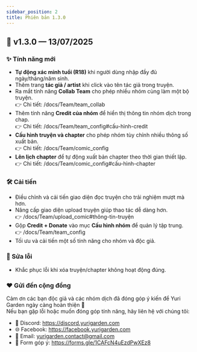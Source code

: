 ```yaml
---
sidebar_position: 2
title: Phiên bản 1.3.0
---
```


## 📅 v1.3.0 — 13/07/2025

### ✨ Tính năng mới
- **Tự động xác minh tuổi (R18)** khi người dùng nhập đầy đủ ngày/tháng/năm sinh.
- Thêm trang **tác giả / artist** khi click vào tên tác giả trong truyện.
- Ra mắt tính năng **Collab Team** cho phép nhiều nhóm cùng làm một bộ truyện.  
  👉 Chi tiết: /docs/Team/team_collab
- Thêm tính năng **Credit của nhóm** để hiển thị thông tin nhóm dịch trong chap.  
  👉 Chi tiết: /docs/Team/team_config#cấu-hình-credit
- **Cấu hình truyện và chapter** cho phép nhóm tùy chỉnh nhiều thông số xuất bản.  
  👉 Chi tiết: /docs/Team/comic_config
- **Lên lịch chapter** để tự động xuất bản chapter theo thời gian thiết lập.  
  👉 Chi tiết: /docs/Team/comic_config#cấu-hình-chapter

### 🛠 Cải tiến
- Điều chỉnh và cải tiến giao diện đọc truyện cho trải nghiệm mượt mà hơn.
- Nâng cấp giao diện upload truyện giúp thao tác dễ dàng hơn.  
  👉 /docs/Team/upload_comic#thông-tin-truyện
- Gộp **Credit + Donate** vào mục **Cấu hình nhóm** để quản lý tập trung.  
  👉 /docs/Team/team_config
- Tối ưu và cải tiến một số tính năng cho nhóm và độc giả.

### 🐞 Sửa lỗi
- Khắc phục lỗi khi xóa truyện/chapter không hoạt động đúng.

### ❤️ Gửi đến cộng đồng
Cảm ơn các bạn độc giả và các nhóm dịch đã đóng góp ý kiến để Yuri Garden ngày càng hoàn thiện 🌸  
Nếu bạn gặp lỗi hoặc muốn đóng góp tính năng, hãy liên hệ với chúng tôi:

- 📩 Discord: https://discord.yurigarden.com  
- 🌐 Facebook: https://facebook.yurigarden.com   
- 💌 Email: yurigarden.contact@gmail.com  
- 📝 Form góp ý: https://forms.gle/1CAFcN4uEzdPwXEz8

 
